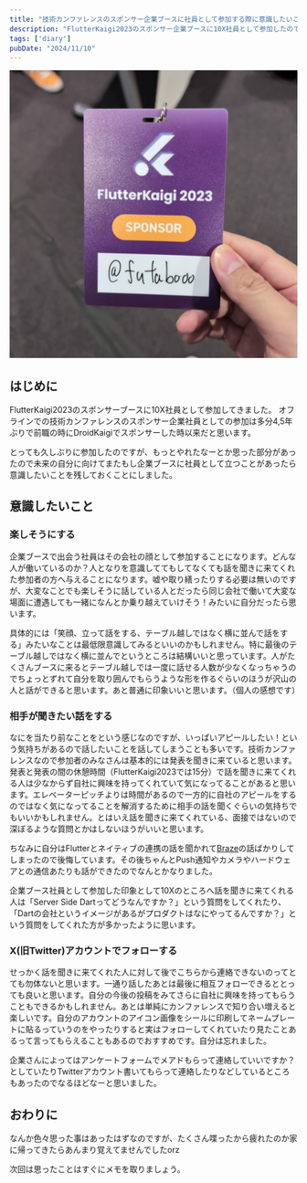 ```yaml
---
title: "技術カンファレンスのスポンサー企業ブースに社員として参加する際に意識したいこと"
description: "FlutterKaigi2023のスポンサー企業ブースに10X社員として参加したのでその時に意識したことや気付き学びについて"
tags: ['diary']
pubDate: "2024/11/10"
---
```

![](../../assets/flutterkaigi2023-sponsor/20231111002238.jpeg)
## はじめに

FlutterKaigi2023のスポンサーブースに10X社員として参加してきました。
オフラインでの技術カンファレンスのスポンサー企業社員としての参加は多分4,5年ぶりで前職の時にDroidKaigiでスポンサーした時以来だと思います。

とっても久しぶりに参加したのですが、もっとやれたなーとか思った部分があったので未来の自分に向けてまたもし企業ブースに社員として立つことがあったら意識したいことを残しておくことにしました。

## 意識したいこと

### 楽しそうにする

企業ブースで出会う社員はその会社の顔として参加することになります。どんな人が働いているのか？人となりを意識しててもしてなくても話を聞きに来てくれた参加者の方へ与えることになります。嘘や取り繕ったりする必要は無いのですが、大変なことでも楽しそうに話している人とだったら同じ会社で働いて大変な場面に遭遇しても一緒になんとか乗り越えていけそう！みたいに自分だったら思います。

具体的には「笑顔、立って話をする、テーブル越しではなく横に並んで話をする」みたいなことは最低限意識してみるといいのかもしれません。特に最後のテーブル越しではなく横に並んでというところは結構いいと思っています。人がたくさんブースに来るとテーブル越しでは一度に話せる人数が少なくなっちゃうのでちょっとずれて自分を取り囲んでもらうような形を作るぐらいのほうが沢山の人と話ができると思います。あと普通に印象いいと思います。（個人の感想です）

### 相手が聞きたい話をする

なにを当たり前なことをという感じなのですが、いっぱいアピールしたい！という気持ちがあるので話したいことを話してしまうことも多いです。技術カンファレンスなので参加者のみなさんは基本的には発表を聞きに来ていると思います。発表と発表の間の休憩時間（FlutterKaigi2023では15分）で話を聞きに来てくれる人は少なからず自社に興味を持ってくれていて気になってることがあると思います。エレベーターピッチよりは時間があるので一方的に自社のアピールをするのではなく気になってることを解消するために相手の話を聞くぐらいの気持ちでもいいかもしれません。とはいえ話を聞きに来てくれている、面接ではないので深ぼるような質問とかはしないほうがいいと思います。

ちなみに自分はFlutterとネイティブの連携の話を聞かれて[Braze](https://www.braze.co.jp/)の話ばかりしてしまったので後悔しています。その後ちゃんとPush通知やカメラやハードウェアとの通信あたりも話ができたのでなんとかなりました。

企業ブース社員として参加した印象として10Xのところへ話を聞きに来てくれる人は「Server Side Dartってどうなんですか？」という質問をしてくれたり、「Dartの会社というイメージがあるがプロダクトはなにやってるんですか？」という質問をしてくれた方が多かったように思います。

### X(旧Twitter)アカウントでフォローする

せっかく話を聞きに来てくれた人に対して後でこちらから連絡できないのってとても勿体ないと思います。一通り話したあとは最後に相互フォローできるととっても良いと思います。自分の今後の投稿をみてさらに自社に興味を持ってもらうこともできるかもしれません。あとは単純にカンファレンスで知り合い増えると楽しいです。自分のアカウントのアイコン画像をシールに印刷してネームプレートに貼るっていうのをやったりすると実はフォローしてくれていたり見たことあるって言ってもらえることもあるのでおすすめです。自分は忘れました。

企業さんによってはアンケートフォームでメアドもらって連絡していいですか？としていたりTwitterアカウント書いてもらって連絡したりなどしているところもあったのでなるほどなーと思いました。

## おわりに

なんか色々思った事はあったはずなのですが、たくさん喋ったから疲れたのか家に帰ってきたらあんまり覚えてませんでしたorz

次回は思ったことはすぐにメモを取りましょう。
